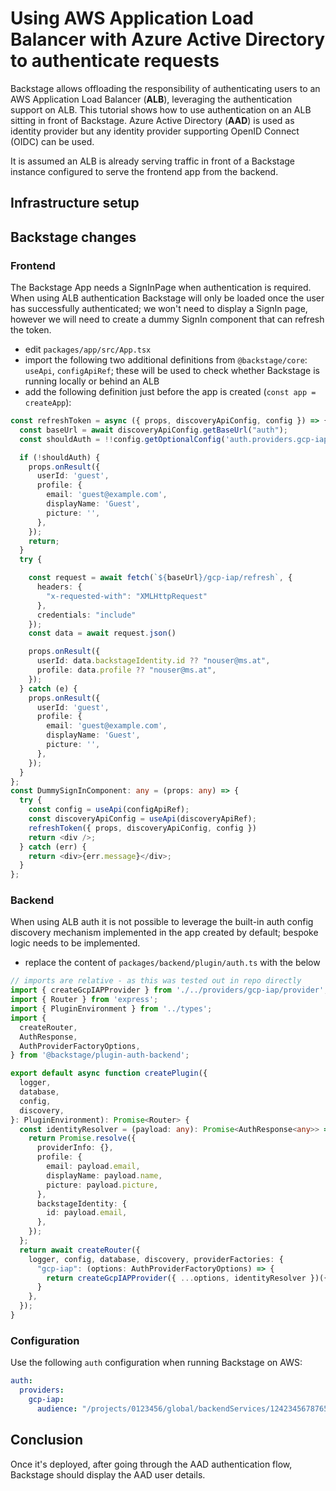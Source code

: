 # Using AWS Application Load Balancer with Azure Active Directory to authenticate requests

Backstage allows offloading the responsibility of authenticating users to an AWS Application Load Balancer (**ALB**), leveraging the authentication support on ALB.
This tutorial shows how to use authentication on an ALB sitting in front of Backstage.
Azure Active Directory (**AAD**) is used as identity provider but any identity provider supporting OpenID Connect (OIDC) can be used.

It is assumed an ALB is already serving traffic in front of a Backstage instance configured to serve the frontend app from the backend.

## Infrastructure setup

## Backstage changes

### Frontend

The Backstage App needs a SignInPage when authentication is required.
When using ALB authentication Backstage will only be loaded once the user has successfully authenticated; we won't need to display a SignIn page, however we will need to create a dummy SignIn component that can refresh the token.

- edit `packages/app/src/App.tsx`
- import the following two additional definitions from `@backstage/core`: `useApi`, `configApiRef`; these will be used to check whether Backstage is running locally or behind an ALB
- add the following definition just before the app is created (`const app = createApp`):

```ts
const refreshToken = async ({ props, discoveryApiConfig, config }) => {
  const baseUrl = await discoveryApiConfig.getBaseUrl("auth");
  const shouldAuth = !!config.getOptionalConfig('auth.providers.gcp-iap');

  if (!shouldAuth) {
    props.onResult({
      userId: 'guest',
      profile: {
        email: 'guest@example.com',
        displayName: 'Guest',
        picture: '',
      },
    });
    return;
  }
  try {

    const request = await fetch(`${baseUrl}/gcp-iap/refresh`, {
      headers: {
        "x-requested-with": "XMLHttpRequest"
      },
      credentials: "include"
    });
    const data = await request.json()

    props.onResult({
      userId: data.backstageIdentity.id ?? "nouser@ms.at",
      profile: data.profile ?? "nouser@ms.at",
    });
  } catch (e) {
    props.onResult({
      userId: 'guest',
      profile: {
        email: 'guest@example.com',
        displayName: 'Guest',
        picture: '',
      },
    });
  }
};
const DummySignInComponent: any = (props: any) => {
  try {
    const config = useApi(configApiRef);
    const discoveryApiConfig = useApi(discoveryApiRef);
    refreshToken({ props, discoveryApiConfig, config })
    return <div />;
  } catch (err) {
    return <div>{err.message}</div>;
  }
};
```

### Backend

When using ALB auth it is not possible to leverage the built-in auth config discovery mechanism implemented in the app created by default; bespoke logic needs to be implemented.

- replace the content of `packages/backend/plugin/auth.ts` with the below

```ts
// imports are relative - as this was tested out in repo directly
import { createGcpIAPProvider } from './../providers/gcp-iap/provider';
import { Router } from 'express';
import { PluginEnvironment } from '../types';
import {
  createRouter,
  AuthResponse,
  AuthProviderFactoryOptions,
} from '@backstage/plugin-auth-backend';

export default async function createPlugin({
  logger,
  database,
  config,
  discovery,
}: PluginEnvironment): Promise<Router> {
  const identityResolver = (payload: any): Promise<AuthResponse<any>> => {
    return Promise.resolve({
      providerInfo: {},
      profile: {
        email: payload.email,
        displayName: payload.name,
        picture: payload.picture,
      },
      backstageIdentity: {
        id: payload.email,
      },
    });
  };
  return await createRouter({
    logger, config, database, discovery, providerFactories: {
      "gcp-iap": (options: AuthProviderFactoryOptions) => {
        return createGcpIAPProvider({ ...options, identityResolver })({ ...options, identityResolver })
      }
    },
  });
}
```

### Configuration

Use the following `auth` configuration when running Backstage on AWS:

```yaml
auth:
  providers:
    gcp-iap:
      audience: "/projects/0123456/global/backendServices/1242345678765434567"
```


## Conclusion

Once it's deployed, after going through the AAD authentication flow, Backstage should display the AAD user details.

<!-- links -->

[monorepo-app-setup-with-auth-ms]: https://backstage.io/docs/auth/microsoft/provider
